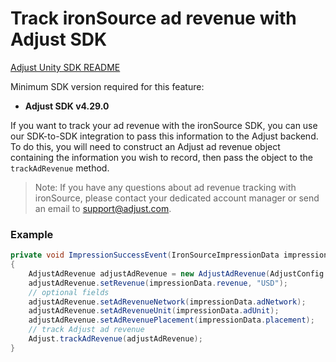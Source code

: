 # Track ironSource ad revenue with Adjust SDK

[Adjust Unity SDK README][unity-readme]

Minimum SDK version required for this feature:

- **Adjust SDK v4.29.0**

If you want to track your ad revenue with the ironSource SDK, you can use our SDK-to-SDK integration to pass this information to the Adjust backend. To do this, you will need to construct an Adjust ad revenue object containing the information you wish to record, then pass the object to the `trackAdRevenue` method.

> Note: If you have any questions about ad revenue tracking with ironSource, please contact your dedicated account manager or send an email to [support@adjust.com](mailto:support@adjust.com).

### Example

```cs
private void ImpressionSuccessEvent(IronSourceImpressionData impressionData)
{
    AdjustAdRevenue adjustAdRevenue = new AdjustAdRevenue(AdjustConfig.AdjustAdRevenueSourceIronSource);
    adjustAdRevenue.setRevenue(impressionData.revenue, "USD");
    // optional fields
    adjustAdRevenue.setAdRevenueNetwork(impressionData.adNetwork);
    adjustAdRevenue.setAdRevenueUnit(impressionData.adUnit);
    adjustAdRevenue.setAdRevenuePlacement(impressionData.placement);
    // track Adjust ad revenue
    Adjust.trackAdRevenue(adjustAdRevenue);
}
```

[unity-readme]:    ../../../README.md
